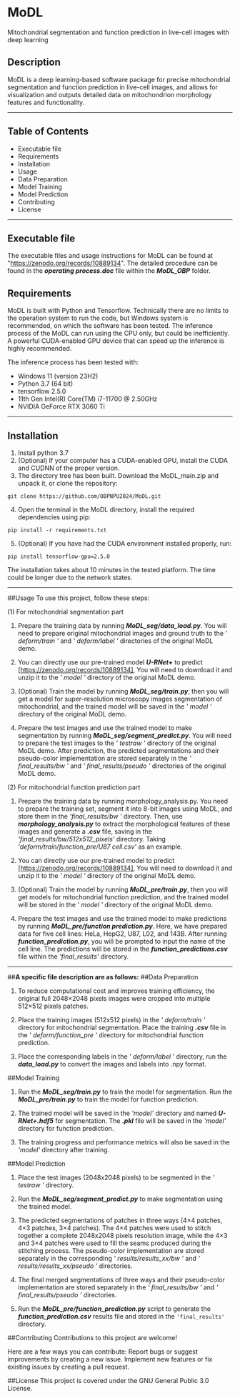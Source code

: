 # MoDL
Mitochondrial segmentation and function prediction in live-cell images with deep learning

## Description
MoDL is a deep learning-based software package for precise mitochondrial segmentation and function prediction in live-cell images, and allows for visualization and outputs detailed data on mitochondrion morphology features and functionality.

***

## Table of Contents
 * Executable file
 * Requirements
 * Installation
 * Usage
 * Data Preparation
 * Model Training
 * Model Prediction
* Contributing
 * License

***

## Executable file
The executable files and usage instructions for MoDL can be found at "https://zenodo.org/records/10889134". The detailed procedure can be found in the ***operating process.doc*** file within the ***MoDL_OBP*** folder.

## Requirements

MoDL is built with Python and Tensorflow. Technically there are no limits to the operation system to run the code, but Windows system is recommended, on which the software has been tested. The inference process of the MoDL can run using the CPU only, but could be inefficiently. A powerful CUDA-enabled GPU device that can speed up the inference is highly recommended.

The inference process has been tested with:

 * Windows 11 (version 23H2)
 * Python 3.7 (64 bit)
 * tensorflow 2.5.0
 * 11th Gen Intel(R) Core(TM) i7-11700 @ 2.50GHz
 * NVIDIA GeForce RTX 3060 Ti

***

## Installation

1. Install python 3.7 
2. (Optional) If your computer has a CUDA-enabled GPU, install the CUDA and CUDNN of the proper version.
3. The directory tree has been built. Download the MoDL_main.zip and unpack it, or clone the repository: 
```
git clone https://github.com/OBPNPU2024/MoDL.git
```

4. Open the terminal in the MoDL directory, install the required dependencies using pip:

```
pip install -r requirements.txt
```

5. (Optional) If you have had the CUDA environment installed properly, run:

```
pip install tensorflow-gpu=2.5.0
```

The installation takes about 10 minutes in the tested platform. The time could be longer due to the network states.

*** 

##Usage
To use this project, follow these steps:

(1) For mitochondrial segmentation part

1. Prepare the training data by running ***MoDL_seg/data_load.py***. 
You will need to prepare original mitochondrial images and ground truth to the *' deform/train '* and *' deform/label '* directories of the original MoDL demo. 

2. You can directly use our pre-trained model ***U-RNet+*** to predict [https://zenodo.org/records/10889134], You will need to download it and unzip it to the *' model '* directory of the original MoDL demo.

3. (Optional) Train the model by running ***MoDL_seg/train.py***, then you will get a model for super-resolution microscopy images segmentation of mitochondrial, and the trained model will be saved in the *' model '* directory of the original MoDL demo.

4. Prepare the test images and use the trained model to make segmentation by running ***MoDL_seg/segment_predict.py***. 
You will need to prepare the test images to the *' testraw '* directory of the original MoDL demo. After prediction, the predicted segmentations and their pseudo-color implementation are stored separately in the *' final_results/bw '* and *' final_results/pseudo '* directories of the original MoDL demo.

(2) For mitochondrial function prediction part

1. Prepare the training data by running morphology_analysis.py.
You need to prepare the training set, segment it into 8-bit images using MoDL, and store them in the  *'final_results/bw '* directory. Then, use ***morphology_analysis.py*** to extract the morphological features of these images and generate a ***.csv*** file, saving in the *'final_results/bw/512x512_pixels'* directory. Taking *'deform/train/function_pre/U87 cell.csv'* as an example.

2. You can directly use our pre-trained model to predict [https://zenodo.org/records/10889134], You will need to download it and unzip it to the *' model '* directory of the original MoDL demo.

3. (Optional) Train the model by running ***MoDL_pre/train.py***, then you will get models for mitochondrial function prediction, and the trained model will be stored in the *' model '* directory of the original MoDL demo.

4. Prepare the test images and use the trained model to make predictions by running ***MoDL_pre/function prediction.py***. Here, we have prepared data for five cell lines: HeLa, HepG2, U87, L02, and 143B. After running ***function_prediction.py***, you will be prompted to input the name of the cell line. The predictions will be stored in the ***function_predictions.csv*** file within the *'final_results'* directory. 

***
##**A specific file description are as follows:**
##Data Preparation
1. To reduce computational cost and improves training efficiency, the original full 2048×2048 pixels images were cropped into multiple 512×512 pixels patches.

2. Place the training images (512x512 pixels) in the *' deform/train '* directory for mitochondrial segmentation. Place the training ***.csv*** file in the *' deform/function_pre '* directory for mitochondrial function prediction. 

3. Place the corresponding labels in the *' deform/label '* directory, run the ***data_load.py*** to convert the images and labels into .npy format.


##Model Training
1. Run the ***MoDL_seg/train.py*** to train the model for segmentation. Run the ***MoDL_pre/train.py*** to train the model for function prediction.

2. The trained model will be saved in the *'model'* directory and named ***U-RNet+.hdf5*** for segmentation. The ***.pkl*** file will be saved in the *'model'* directory for function prediction.

3. The training progress and performance metrics will also be saved in the *'model'* directory after training.


##Model Prediction
1. Place the test images (2048x2048 pixels) to be segmented in the *' testraw '* directory.

2. Run the ***MoDL_seg/segment_predict.py*** to make segmentation using the trained model.

3. The predicted segmentations of patches in three ways (4×4 patches, 4×3 patches, 3×4 patches). The 4×4 patches were used to stitch together a complete 2048x2048 pixels resolution image, while the 4×3 and 3×4 patches were used to fill the seams produced during the stitching process. The pseudo-color implementation are stored separately in the corresponding *' results/results_xx/bw '* and *' results/results_xx/pseudo '* directories.

4. The final merged segmentations of three ways and their pseudo-color implementation are stored separately in the *' final_results/bw '* and *' final_results/pseudo '* directories.

5. Run the ***MoDL_pre/function_prediction.py*** script to generate the ***function_prediction.csv*** results file and stored in the `'final_results'` directory.

##Contributing
Contributions to this project are welcome! 

Here are a few ways you can contribute:
Report bugs or suggest improvements by creating a new issue.
Implement new features or fix existing issues by creating a pull request.


##License
This project is covered under the GNU General Public 3.0 License.

